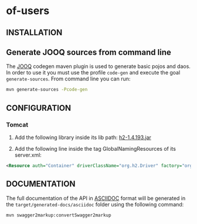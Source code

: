 # of-users

## INSTALLATION

## Generate JOOQ sources from command line
The [JOOQ](https://www.jooq.org/) codegen maven plugin is used to generate basic pojos and daos. In order to use it you must use the profile `code-gen` and execute the goal `generate-sources`.
From command line you can run:

```bash
mvn generate-sources -Pcode-gen
```

## CONFIGURATION

### Tomcat

1. Add the following library inside its lib path: [h2-1.4.193.jar](http://repo2.maven.org/maven2/com/h2database/h2/1.4.193/h2-1.4.193.jar)

2. Add the following line inside the tag GlobalNamingResources of its server.xml:

```xml
<Resource auth="Container" driverClassName="org.h2.Driver" factory="org.apache.tomcat.jdbc.pool.DataSourceFactory" name="jdbc/of-users-ds" type="javax.sql.DataSource" url="jdbc:h2:${user.home}/dev/temp/of-suite/data/users"/>
```

## DOCUMENTATION

The full documentation of the API in [ASCIIDOC](http://www.methods.co.nz/asciidoc/) format will be generated in the `target/generated-docs/asciidoc` folder using the following command:

```bash
mvn swagger2markup:convertSwagger2markup
```
